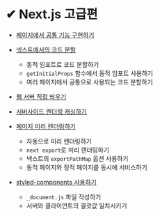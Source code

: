 # ✔ Next.js 고급편

- [페이지에서 공통 기능 구현하기](./next_app.md)

- [넥스트에서의 코드 분할](./next_splitting.md)

  - 동적 임포트로 코드 분할하기
  - `getInitialProps` 함수에서 동적 임포트 사용하기
  - 여러 페이지에서 공통으로 사용되는 코드 분할하기

- [웹 서버 직접 띄우기](./next_server.md)

- [서버사이드 렌더링 캐싱하기](./next_caching.md)

- [페이지 미리 렌더링하기](./next_prerender.md)

  - 자동으로 미리 렌더링하기
  - `next export`로 미리 렌더링하기
  - 넥스트의 `exportPathMap` 옵션 사용하기
  - 동적 페이지와 정적 페이지를 동시에 서비스하기

- [styled-components 사용하기](./next_styled_components.md)

  - `_document.js` 파일 작성하기
  - 서버와 클라이언트의 결괏값 일치시키기
